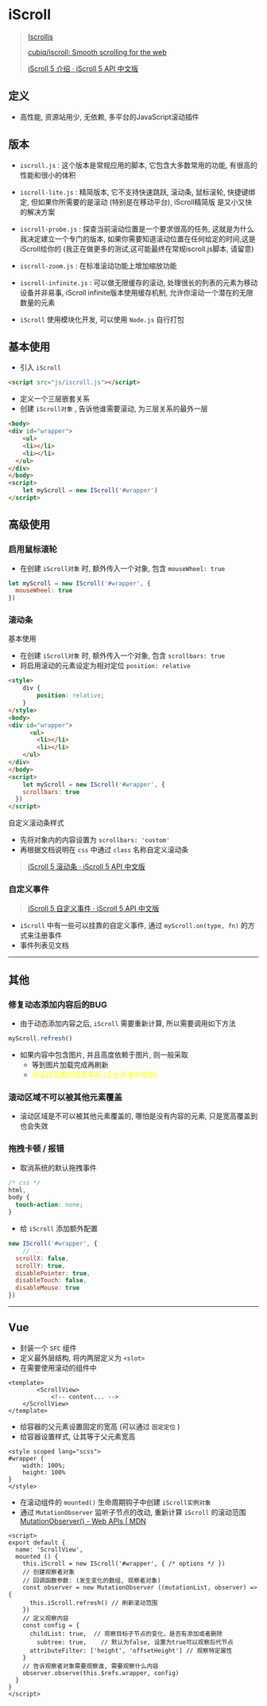 # iScroll



> [Iscrolljs](https://iscrolljs.com/)
>
> [cubiq/iscroll: Smooth scrolling for the web](https://github.com/cubiq/iscroll)
>
> [iScroll 5 介绍 · iScroll 5 API 中文版](http://caibaojian.com/iscroll-5/)



## 定义

- 高性能, 资源站用少, 无依赖, 多平台的JavaScript滚动插件



## 版本

- `iscroll.js` : 这个版本是常规应用的脚本, 它包含大多数常用的功能, 有很高的性能和很小的体积
- `iscroll-lite.js` : 精简版本, 它不支持快速跳跃, 滚动条, 鼠标滚轮, 快捷键绑定, 但如果你所需要的是滚动 (特别是在移动平台), iScroll精简版 是又小又快的解决方案
- `iscroll-probe.js` : 探查当前滚动位置是一个要求很高的任务, 这就是为什么我决定建立一个专门的版本, 如果你需要知道滚动位置在任何给定的时间,这是iScroll给你的 (我正在做更多的测试,这可能最终在常规iscroll.js脚本, 请留意)
- `iscroll-zoom.js` : 在标准滚动功能上增加缩放功能
- `iscroll-infinite.js` : 可以做无限缓存的滚动, 处理很长的列表的元素为移动设备并非易事, iScroll infinite版本使用缓存机制, 允许你滚动一个潜在的无限数量的元素

- `iScroll` 使用模块化开发, 可以使用 `Node.js` 自行打包



## 基本使用

- 引入 `iScroll`

```html
<script src="js/iscroll.js"></script>
```

- 定义一个三层嵌套关系
- 创建 `iScroll对象` , 告诉他谁需要滚动, 为三层关系的最外一层

```html
<body>
<div id="wrapper">
	<ul>
    <li></li>
    <li></li>
  </ul>
</div>
</body>
<script>
	let myScroll = new IScroll('#wrapper')
</script>
```



## 高级使用



### 启用鼠标滚轮

- 在创建 `iScroll对象` 时, 额外传入一个对象, 包含 `mouseWheel: true`

```js
let myScroll = new IScroll('#wrapper', {
  mouseWheel: true
})
```



### 滚动条

基本使用

- 在创建 `iScroll对象` 时, 额外传入一个对象, 包含 `scrollbars: true`
- 将启用滚动的元素设定为相对定位 `position: relative`

```html
<style>
    div {
        position: relative;
    }
</style>
<body>
<div id="wrapper">
	  <ul>
        <li></li>
        <li></li>
    </ul>
</div>
</body>
<script>
	let myScroll = new IScroll('#wrapper', {
    scrollbars: true
  })
</script>
```

自定义滚动条样式

- 先将对象内的内容设置为 `scrollbars: 'custom'`
- 再根据文档说明在 `css` 中通过 `class` 名称自定义滚动条

> [iScroll 5 滚动条 · iScroll 5 API 中文版](http://caibaojian.com/iscroll-5/scrollers.html)



### 自定义事件

> [iScroll 5 自定义事件 · iScroll 5 API 中文版](http://caibaojian.com/iscroll-5/customevents.html)

- `iScroll` 中有一些可以挂靠的自定义事件, 通过 `myScroll.on(type, fn)` 的方式来注册事件
- 事件列表见文档

---

## 其他



### 修复动态添加内容后的BUG

- 由于动态添加内容之后, `iScroll` 需要重新计算, 所以需要调用如下方法

```js
myScroll.refresh()
```

- 如果内容中包含图片, 并且高度依赖于图片, 则一般采取
    - 等到图片加载完成再刷新
    - <span style="color: yellow;">将滚动范围的高度写死 (企业开发中常用)</span>



### 滚动区域不可以被其他元素覆盖

- 滚动区域是不可以被其他元素覆盖的, 哪怕是没有内容的元素, 只是宽高覆盖到也会失效



### 拖拽卡顿 / 报错

- 取消系统的默认拖拽事件

```css
/* css */
html,
body {
  touch-action: none;
}
```

- 给 `iScroll` 添加额外配置

```js
new IScroll('#wrapper', {
	// ...
  scrollX: false,
  scrollY: true,
  disablePointer: true,
  disableTouch: false,
  disableMouse: true
})
```

---

## Vue

- 封装一个 `SFC` 组件
- 定义最外层结构, 将内两层定义为 `<slot>`
- 在需要使用滚动的组件中

```vue
<template>
		<ScrollView>
  			<!-- content... -->
  	</ScrollView>
</template>
```

- 给容器的父元素设置固定的宽高 (可以通过 `固定定位` )
- 给容器设置样式, 让其等于父元素宽高

```vue
<style scoped lang="scss">
#wrapper {
  	width: 100%;
  	height: 100%
}
</style>
```

- 在滚动组件的 `mounted()` 生命周期钩子中创建 `iScroll实例对象`
- 通过 `MutationObserver` 监听子节点的改动, 重新计算 `iScroll` 的滚动范围 [MutationObserver() - Web APIs | MDN](https://developer.mozilla.org/en-US/docs/Web/API/MutationObserver/MutationObserver)

```vue
<script>
export default {
  name: 'ScrollView',
  mounted () {
    this.iScroll = new IScroll('#wrapper', { /* options */ })
    // 创建观察者对象
    // 回调函数参数: (发生变化的数组, 观察者对象)
    const observer = new MutationObserver ((mutationList, observer) => {
      this.iScroll.refresh() // 刷新滚动范围
    })
    // 定义观察内容
    const config = {
      childList: true,  // 观察目标子节点的变化，是否有添加或者删除
  		subtree: true,    // 默认为false, 设置为true可以观察后代节点
      attributeFilter: ['height', 'offsetHeight'] // 观察特定属性
    }
    // 告诉观察者对象需要观察谁, 需要观察什么内容
    observer.observe(this.$refs.wrapper, config)
  }
}
</script>
```

